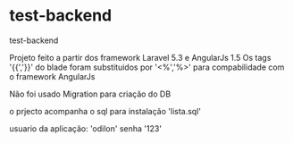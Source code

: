# test-backend
test-backend

Projeto feito a partir dos framework Laravel 5.3 e AngularJs 1.5
Os tags '{{','}}' do blade foram substituidos por '<%','%>' para compabilidade com o framework AngularJs

Não foi usado Migration para criação do DB

o prjecto acompanha o sql para instalação 'lista.sql'

usuario da aplicação: 'odilon'
senha '123' 
